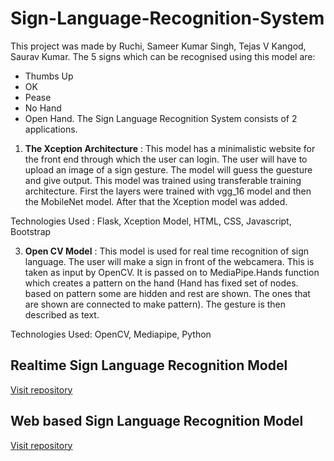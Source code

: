 # Sign-Language-Recognition-System

This project was made by Ruchi, Sameer Kumar Singh, Tejas V Kangod, Saurav Kumar. The 5 signs which can be recognised using this model are:
- Thumbs Up
- OK
- Pease
- No Hand
- Open Hand.
The Sign Language Recognition System consists of 2 applications.

1) **The Xception Architecture** : This model has a minimalistic website for the front end through which the user can login. The user will have to upload an image of a sign gesture. The model will guess the guesture and give output. This model was trained using transferable training architecture. First the layers were trained with vgg_16 model and then the MobileNet model. After that the Xception model was added.

Technologies Used : Flask, Xception Model, HTML, CSS, Javascript, Bootstrap

3) **Open CV Model** : This model is used for real time recognition of sign language. The user will make a sign in front of the webcamera. This is taken as input by OpenCV. It is passed on to MediaPipe.Hands function which creates a pattern on the hand (Hand has fixed set of nodes. based on pattern some are hidden and rest are shown. The ones that are shown are connected to make pattern). The gesture is then described as text.

Technologies Used: OpenCV, Mediapipe, Python

## Realtime Sign Language Recognition Model

[Visit repository](https://github.com/jassu75/Real-Time-Hand-Gesture-Recognition)

## Web based Sign Language Recognition Model

[Visit repository](https://github.com/jassu75/Web-based-Hand-Gesture-Recognition)


